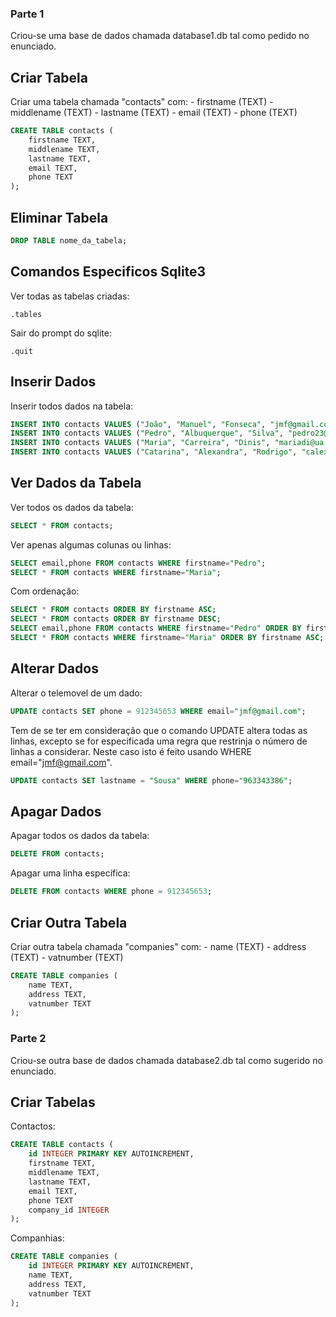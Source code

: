 ### Parte 1

Criou-se uma base de dados chamada database1.db tal como pedido no enunciado.

## Criar Tabela

Criar uma tabela chamada "contacts" com:
    - firstname (TEXT)
    - middlename (TEXT)
    - lastname (TEXT)
    - email (TEXT)
    - phone (TEXT)
```sql
CREATE TABLE contacts (
    firstname TEXT,
    middlename TEXT,
    lastname TEXT,
    email TEXT,
    phone TEXT
);
```

## Eliminar Tabela

```sql
DROP TABLE nome_da_tabela;
```

## Comandos Especificos Sqlite3

Ver todas as tabelas criadas:
```sqlite
.tables
```
Sair do prompt do sqlite:
```sqlite
.quit
```

## Inserir Dados

Inserir todos dados na tabela:
```sql
INSERT INTO contacts VALUES ("João", "Manuel", "Fonseca", "jmf@gmail.com", "912345654");
INSERT INTO contacts VALUES ("Pedro", "Albuquerque", "Silva", "pedro23@gmail.com", "932454349");
INSERT INTO contacts VALUES ("Maria", "Carreira", "Dinis", "mariadi@ua.pt", "234958673");
INSERT INTO contacts VALUES ("Catarina", "Alexandra", "Rodrigo", "calexro@sapo.pt", "963343386");
```

## Ver Dados da Tabela

Ver todos os dados da tabela:
```sql
SELECT * FROM contacts;
```
Ver apenas algumas colunas ou linhas:
```sql
SELECT email,phone FROM contacts WHERE firstname="Pedro";
SELECT * FROM contacts WHERE firstname="Maria";
```

Com ordenação:
```sql
SELECT * FROM contacts ORDER BY firstname ASC;
SELECT * FROM contacts ORDER BY firstname DESC;
SELECT email,phone FROM contacts WHERE firstname="Pedro" ORDER BY firstname ASC;
SELECT * FROM contacts WHERE firstname="Maria" ORDER BY firstname ASC;
```

## Alterar Dados

Alterar o telemovel de um dado:
```sql
UPDATE contacts SET phone = 912345653 WHERE email="jmf@gmail.com";
```
Tem de se ter em consideração que o comando UPDATE altera todas as linhas, excepto se for especificada uma regra que restrinja o número de linhas a considerar. Neste caso isto é feito usando WHERE email="jmf@gmail.com".
```sql
UPDATE contacts SET lastname = "Sousa" WHERE phone="963343386";
```

## Apagar Dados

Apagar todos os dados da tabela:
```sql
DELETE FROM contacts;
```
Apagar uma linha específica:
```sql
DELETE FROM contacts WHERE phone = 912345653;
```
## Criar Outra Tabela

Criar outra tabela chamada "companies" com:
    - name (TEXT)
    - address (TEXT)
    - vatnumber (TEXT)
```sql
CREATE TABLE companies (
    name TEXT,
    address TEXT,
    vatnumber TEXT
);
```

### Parte 2

Criou-se outra base de dados chamada database2.db tal como sugerido no enunciado.

## Criar Tabelas

Contactos:
```sql
CREATE TABLE contacts (
    id INTEGER PRIMARY KEY AUTOINCREMENT,
    firstname TEXT,
    middlename TEXT,
    lastname TEXT,
    email TEXT,
    phone TEXT
    company_id INTEGER
);
```
Companhias:
```sql
CREATE TABLE companies (
    id INTEGER PRIMARY KEY AUTOINCREMENT,
    name TEXT,
    address TEXT,
    vatnumber TEXT
);
```